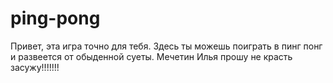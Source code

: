 # ping-pong
Привет, эта игра точно для тебя.  Здесь ты можешь поиграть в пинг понг и развеется от обыденной суеты. 
Мечетин Илья прошу не красть засужу!!!!!!! 
